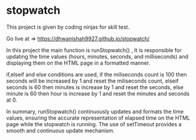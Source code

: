 # stopwatch
This project is given by coding ninjas for skill test.

Go live at => https://dhwanishah9927.github.io/stopwatch/ 

In this project the main function is runStopwatch() ,  It is responsible for updating the time values (hours, minutes, seconds, and milliseconds) and displaying them on the HTML page in a formatted manner.

if,elseif and else conditions are used,
if the miliseconds count is 100 then seconds will be increased by 1 and reset the miliseconds count,
elseif seconds is 60 then minutes is increase by 1 and reset the seconds,
else minute is 60 then hour is increase by 1 and reset the minutes and seconds at 0.

In summary, runStopwatch() continuously updates and formats the time values, ensuring the accurate representation of elapsed time on the HTML page while the stopwatch is running. The use of setTimeout provides a smooth and continuous update mechanism.
